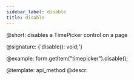 ```yaml
---
sidebar_label: disable
title: disable
---          
```


@short: disables a TimePicker control on a page

@signature: {'disable(): void;'}

@example:
form.getItem("timepicker").disable();

@template: api_method
@descr:
